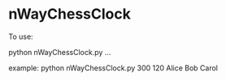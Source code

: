# nWayChessClock

To use:

python nWayChessClock.py <startTimeInSeconds> <incrementTimeInSeconds> <Player1Name> <Player2Name> <Player3Name> ... 

example: python nWayChessClock.py 300 120 Alice Bob Carol 
